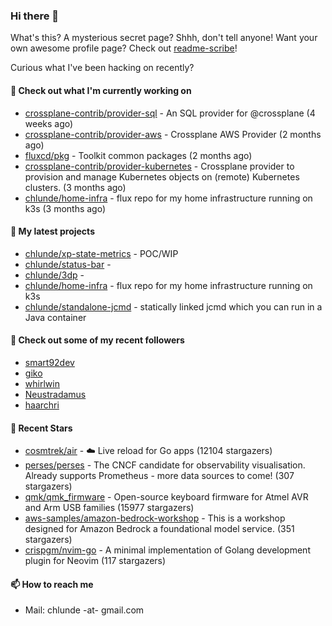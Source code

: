 ### Hi there 👋

What's this? A mysterious secret page? Shhh, don't tell anyone!
Want your own awesome profile page? Check out [readme-scribe](https://github.com/muesli/readme-scribe)!

Curious what I've been hacking on recently?

#### 👷 Check out what I'm currently working on

- [crossplane-contrib/provider-sql](https://github.com/crossplane-contrib/provider-sql) - An SQL provider for @crossplane (4 weeks ago)
- [crossplane-contrib/provider-aws](https://github.com/crossplane-contrib/provider-aws) - Crossplane AWS Provider (2 months ago)
- [fluxcd/pkg](https://github.com/fluxcd/pkg) - Toolkit common packages (2 months ago)
- [crossplane-contrib/provider-kubernetes](https://github.com/crossplane-contrib/provider-kubernetes) - Crossplane provider to provision and manage Kubernetes objects on (remote) Kubernetes clusters. (3 months ago)
- [chlunde/home-infra](https://github.com/chlunde/home-infra) - flux repo for my home infrastructure running on k3s  (3 months ago)

#### 🌱 My latest projects

- [chlunde/xp-state-metrics](https://github.com/chlunde/xp-state-metrics) - POC/WIP
- [chlunde/status-bar](https://github.com/chlunde/status-bar) - 
- [chlunde/3dp](https://github.com/chlunde/3dp) - 
- [chlunde/home-infra](https://github.com/chlunde/home-infra) - flux repo for my home infrastructure running on k3s 
- [chlunde/standalone-jcmd](https://github.com/chlunde/standalone-jcmd) - statically linked jcmd which you can run in a Java container



#### 👯 Check out some of my recent followers

- [smart92dev](https://github.com/smart92dev)
- [giko](https://github.com/giko)
- [whirlwin](https://github.com/whirlwin)
- [Neustradamus](https://github.com/Neustradamus)
- [haarchri](https://github.com/haarchri)

#### 🌟 Recent Stars

- [cosmtrek/air](https://github.com/cosmtrek/air) - ☁️ Live reload for Go apps (12104 stargazers)
- [perses/perses](https://github.com/perses/perses) - The CNCF candidate for observability visualisation. Already supports Prometheus - more data sources to come! (307 stargazers)
- [qmk/qmk_firmware](https://github.com/qmk/qmk_firmware) - Open-source keyboard firmware for Atmel AVR and Arm USB families (15977 stargazers)
- [aws-samples/amazon-bedrock-workshop](https://github.com/aws-samples/amazon-bedrock-workshop) - This is a workshop designed for Amazon Bedrock a foundational model service.   (351 stargazers)
- [crispgm/nvim-go](https://github.com/crispgm/nvim-go) - A minimal implementation of Golang development plugin for Neovim (117 stargazers)

#### 📫 How to reach me

- Mail: chlunde -at- gmail.com
